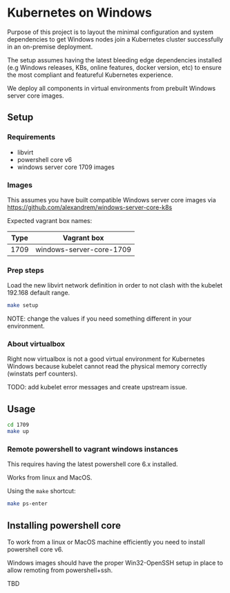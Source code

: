 # Kubernetes on Windows

Purpose of this project is to layout the minimal configuration and system dependencies to get Windows nodes join a Kubernetes cluster successfully in an on-premise deployment.

The setup assumes having the latest bleeding edge dependencies installed (e.g Windows releases, KBs, online features, docker version, etc) to ensure the most compliant and featureful Kubernetes experience.

We deploy all components in virtual environments from prebuilt Windows server core images.


## Setup

### Requirements

- libvirt
- powershell core v6
- windows server core 1709 images

### Images

This assumes you have built compatible Windows server core images via https://github.com/alexandrem/windows-server-core-k8s

Expected vagrant box names:

| Type | Vagrant box               |
| ---- | ------------------------- |
| 1709 | windows-server-core-1709

### Prep steps

Load the new libvirt network definition in order to not clash with the kubelet 192.168 default range.

```bash
make setup
```

NOTE: change the values if you need something different in your environment.


### About virtualbox

Right now virtualbox is not a good virtual environment for Kubernetes Windows because kubelet cannot read the physical memory correctly (winstats perf counters).

TODO: add kubelet error messages and create upstream issue.


## Usage

```bash
cd 1709
make up
```

### Remote powershell to vagrant windows instances

This requires having the latest powershell core 6.x installed.

Works from linux and MacOS.

Using the `make` shortcut:

```bash
make ps-enter
```

## Installing powershell core

To work from a linux or MacOS machine efficiently you need to install powershell core v6.

Windows images should have the proper Win32-OpenSSH setup in place to allow remoting from powershell+ssh.

TBD
